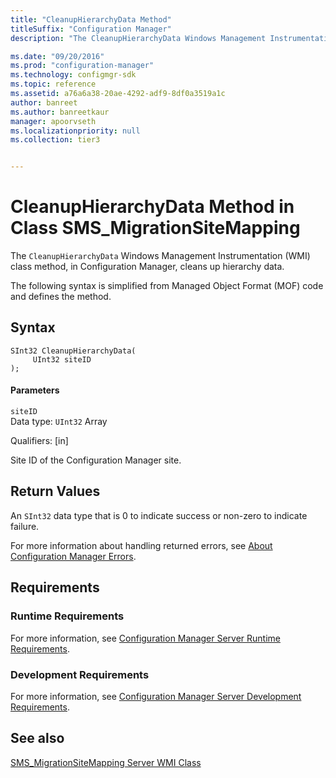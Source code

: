 ```yaml
---
title: "CleanupHierarchyData Method"
titleSuffix: "Configuration Manager"
description: "The CleanupHierarchyData Windows Management Instrumentation (WMI) class method cleans up hierarchy data." 

ms.date: "09/20/2016"
ms.prod: "configuration-manager"
ms.technology: configmgr-sdk
ms.topic: reference
ms.assetid: a76a6a38-20ae-4292-adf9-8df0a3519a1c
author: banreet
ms.author: banreetkaur
manager: apoorvseth
ms.localizationpriority: null
ms.collection: tier3


---
```

# CleanupHierarchyData Method in Class SMS_MigrationSiteMapping
The `CleanupHierarchyData` Windows Management Instrumentation (WMI) class method, in Configuration Manager, cleans up hierarchy data.  

 The following syntax is simplified from Managed Object Format (MOF) code and defines the method.  

## Syntax  

```  
SInt32 CleanupHierarchyData(  
     UInt32 siteID   
);  
```  

#### Parameters  
 `siteID`  
 Data type: `UInt32` Array  

 Qualifiers: [in]  

 Site ID of the Configuration Manager site.  

## Return Values  
 An  `SInt32` data type that is 0 to indicate success or non-zero to indicate failure.  

 For more information about handling returned errors, see [About Configuration Manager Errors](../../../../develop/core/understand/about-configuration-manager-errors.md).  

## Requirements  

### Runtime Requirements  
 For more information, see [Configuration Manager Server Runtime Requirements](../../../../develop/core/reqs/server-runtime-requirements.md).  

### Development Requirements  
 For more information, see [Configuration Manager Server Development Requirements](../../../../develop/core/reqs/server-development-requirements.md).  

## See also

[SMS_MigrationSiteMapping Server WMI Class](../../../../develop/reference/core/migration/sms_migrationsitemapping-server-wmi-class.md)

